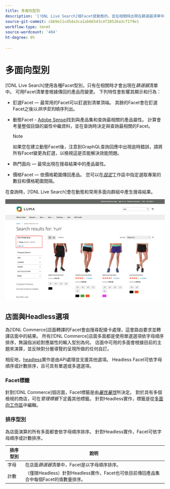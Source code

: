 ```yaml
---
title: 多面向型別
description: '[!DNL Live Search]個Facet是動態的，並在相關時出現在篩選器清單中。'
source-git-commit: cb69e11cd54a3ca1ab66543c4f28526a3cf1f9e1
workflow-type: tm+mt
source-wordcount: '404'
ht-degree: 0%

---
```


# 多面向型別

[!DNL Live Search]使用各種Facet型別，只有在相關時才會出現在&#x200B;*篩選器*&#x200B;清單中。 可用Facet清單會根據傳回的產品而變更。 下列特性會影響其顯示和行為：

* 釘選Facet — 最常用的Facet可以釘選到清單頂端。 其餘的Facet會在釘選Facet之後以&#x200B;*排序型別*&#x200B;順序列出。
* 動態Facet - [Adobe Sensei](https://www.adobe.com/sensei.html)找到與產品集和查詢最相關的產品屬性。 計算會考量整個目錄的屬性中繼資料，並在查詢時決定與查詢最相關的Facet。

  >[!NOTE]
  >
  >如果您在建立動態Facet後，注意到GraphQL查詢回應中出現逾時錯誤，請將所有Facet變更為釘選，以檢視這是否能解決效能問題。

* 熱門面向 — 最常出現在搜尋結果中的產品屬性。
* 價格Facet — 依價格範圍傳回產品。 您可以在&#x200B;[*設定*](settings.md)&#x200B;工作區中指定選取專案的數目和價格範圍間隔。

在查詢時，[!DNL Live Search]會在動態和常用多面向群組中產生搜尋結果。

![Facet — 價格](assets/storefront-search-results-run-price.png)

## 店面與Headless選項

為[!DNL Commerce]店面轉譯的Facet會由搜尋配接卡處理，這會路由要求並轉譯店面中的結果。 所有[!DNL Commerce]店面多面都是使用單選選項依字母順序排序，無論指派給對應屬性的輸入型別為何。 店面中可用的多面會根據目前的主題來演算，並反映對分層導覽的呈現所做的任何自訂。

相反地，[headless](https://developer.adobe.com/commerce/php/architecture/technical-vision/web-api/)實作是由API處理並支援其他選項。 Headless Facet可依字母順序或計數排序，且可具有單選或多選選項。

### Facet標籤

針對[!DNL Commerce]個店面，Facet標籤是由&#x200B;[*屬性屬性*](https://experienceleague.adobe.com/docs/commerce-admin/catalog/product-attributes/create/attribute-product-create.html)所決定。 對於具有多個檢視的商店，可在&#x200B;*管理標籤*&#x200B;下定義其他標籤。 針對Headless實作，標籤是從[多面向工作區](faceting-workspace.md)中編輯。

### 排序型別

為店面演算的所有多面都會依字母順序排序。 針對Headless實作，Facet可依字母順序或計數排序。

| 排序型別 | 說明 |
|--- |--- |
| 字母 | 在店面&#x200B;*篩選器*&#x200B;清單中，Facet是以字母順序排序。 |
| 計數 | （僅限Headless）針對Headless實作，Facet也可依目前傳回產品集合中每個Facet的值數量排序。 |
